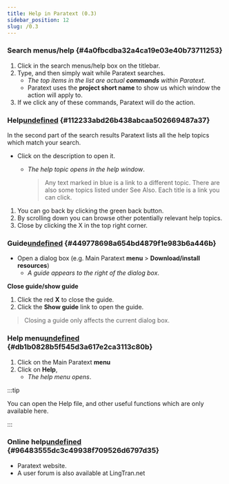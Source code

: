 ```yaml
---
title: Help in Paratext (0.3)
sidebar_position: 12
slug: /0.3
---
```




### Search menus/help {#4a0fbcdba32a4ca19e03e40b73711253}

1. Click in the search menus/help box on the titlebar.
1. Type, and then simply wait while Paratext searches.
	- _The top items in the list are actual_ _**commands**_ _within Paratext_.
	- Paratext uses the **project short name** to show us which window the action will apply to.
1. If we click any of these commands, Paratext will do the action.

### Help[undefined](https://manual.paratext.org/Video-summaries/Introduction/0.2.Navigation/0.3#help) {#112233abd26b438abcaa502669487a37}


In the second part of the search results Paratext lists all the help topics which match your search.

- Click on the description to open it.
	- _The help topic opens in the help window_.

		> Any text marked in blue is a link to a different topic. There are also some topics listed under See Also. Each title is a link you can click.

1. You can go back by clicking the green back button.
1. By scrolling down you can browse other potentially relevant help topics.
1. Close by clicking the X in the top right corner.

### Guide[undefined](https://manual.paratext.org/Video-summaries/Introduction/0.2.Navigation/0.3#guide) {#449778698a654bd4879f1e983b6a446b}

- Open a dialog box (e.g. Main Paratext **menu** &gt; **Download/install resources**)
	- _A guide appears to the right of the dialog box_.

**Close guide/show guide**

1. Click the red **X** to close the guide.
1. Click the **Show guide** link to open the guide.

> Closing a guide only affects the current dialog box.


### Help menu[undefined](https://manual.paratext.org/Video-summaries/Introduction/0.2.Navigation/0.3#help-menu) {#db1b0828b5f545d3a617e2ca3113c80b}

1. Click on the Main Paratext **menu**
1. Click on **Help**,
	- _The help menu opens_.

:::tip

You can open the Help file, and other useful functions which are only available here.

:::




### Online help[undefined](https://manual.paratext.org/Video-summaries/Introduction/0.2.Navigation/0.3#online-help) {#96483555dc3c49938f709526d6797d35}

- Paratext website.
- A user forum is also available at LingTran.net
